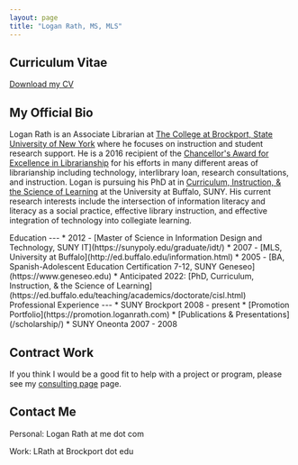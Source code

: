 ```yaml
---
layout: page
title: "Logan Rath, MS, MLS"
---
```



Curriculum Vitae
---
[<i class="fas fa-file-pdf fa-2x pr-2 ml-3"></i>Download my CV](/rath_cv_web.pdf)


My Official Bio
---
Logan Rath is an Associate Librarian at [The College at Brockport, State University of New York](https://brockport.edu/library) where he focuses on instruction and student research support. He is a 2016 recipient of the [Chancellor's Award for Excellence in Librarianship](https://www.suny.edu/impact/education/faculty/chancellorsawards/) for his efforts in many different areas of librarianship including technology, interlibrary loan, research consultations, and instruction. Logan is pursuing his PhD at in [Curriculum, Instruction, &amp; the Science of Learning](https://ed.buffalo.edu/teaching/academics/doctorate/cisl.html) at  the University at Buffalo, SUNY. His current research interests include the intersection of information literacy and literacy as a social practice, effective library instruction, and effective integration of technology into collegiate learning.

<div class="row">
<div class="col-sm-6" markdown="1">
Education
---
* 2012 - [Master of Science in Information Design and Technology, SUNY IT](https://sunypoly.edu/graduate/idt/)
* 2007 - [MLS, University at Buffalo](http://ed.buffalo.edu/information.html)
* 2005 - [BA, Spanish-Adolescent Education Certification 7-12, SUNY Geneseo](https://www.geneseo.edu)
* Anticipated 2022: [PhD, Curriculum, Instruction, &amp; the Science of Learning](https://ed.buffalo.edu/teaching/academics/doctorate/cisl.html)
</div>
<div class="col-sm-4" markdown="1">
Professional Experience
---
* SUNY Brockport 2008 - present
  * [Promotion Portfolio](https://promotion.loganrath.com)
  * [Publications &amp; Presentations](/scholarship/)
* SUNY Oneonta 2007 - 2008
</div></div>

Contract Work
---
If you think I would be a good fit to help with a project or program, please see my [consulting page](/consulting/) page.


Contact Me
---
Personal: Logan Rath at me dot com

Work: LRath at Brockport dot edu
